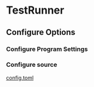 # TestRunner






## Configure Options


### Configure Program Settings



### Configure source 
 
[config.toml](./config.toml)
